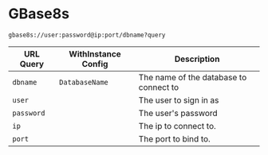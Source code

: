# GBase8s

`gbase8s://user:password@ip:port/dbname?query`


| URL Query             | WithInstance Config | Description                                                  |
| --------------------- | ------------------- | ------------------------------------------------------------ |
| `dbname`              | `DatabaseName`      | The name of the database to connect to                       |
| `user`                |                     | The user to sign in as                                       |
| `password`            |                     | The user's password                                          |
| `ip`                  |                     | The ip to connect to.                                        |
| `port`                |                     | The port to bind to.                                         |


